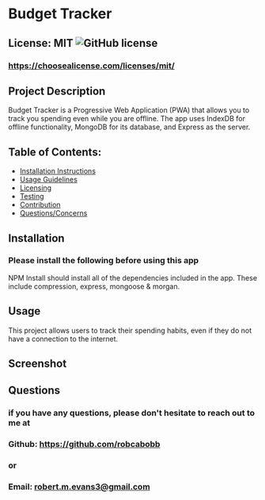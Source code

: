 
# Budget Tracker

## License: MIT  ![GitHub license](https://img.shields.io/github/license/Naereen/StrapDown.js.svg)
### https://choosealicense.com/licenses/mit/

## Project Description
Budget Tracker is a Progressive Web Application (PWA) that allows you to track you spending even while you are offline. The app uses IndexDB for offline functionality, MongoDB for its database, and Express as the server.

## Table of Contents:
- [Installation Instructions](#installation)
- [Usage Guidelines](#usage)
- [Licensing](#license)
- [Testing](#tests)
- [Contribution](#contribution)
- [Questions/Concerns](#questions)

## Installation
### Please install the following before using this app
NPM Install should install all of the dependencies included in the app. These include compression, express, mongoose & morgan.

## Usage
This project allows users to track their spending habits, even if they do not have a connection to the internet.

## Screenshot


## Questions
### if you have any questions, please don't hesitate to reach out to me at
### Github: https://github.com/robcabobb
### or
### Email: robert.m.evans3@gmail.com
